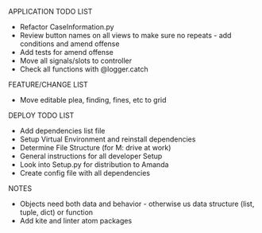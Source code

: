 APPLICATION TODO LIST
* Refactor CaseInformation.py
* Review button names on all views to make sure no repeats - add conditions and amend offense
* Add tests for amend offense
* Move all signals/slots to controller
* Check all functions with @logger.catch


FEATURE/CHANGE LIST
* Move editable plea, finding, fines, etc to grid


DEPLOY TODO LIST
* Add dependencies list file
* Setup Virtual Environment and reinstall dependencies
* Determine File Structure (for M: drive at work)
* General instructions for all developer Setup
* Look into Setup.py for distribution to Amanda
* Create config file with all dependencies

NOTES
* Objects need both data and behavior - otherwise us data
structure (list, tuple, dict) or function
* Add kite and linter atom packages
